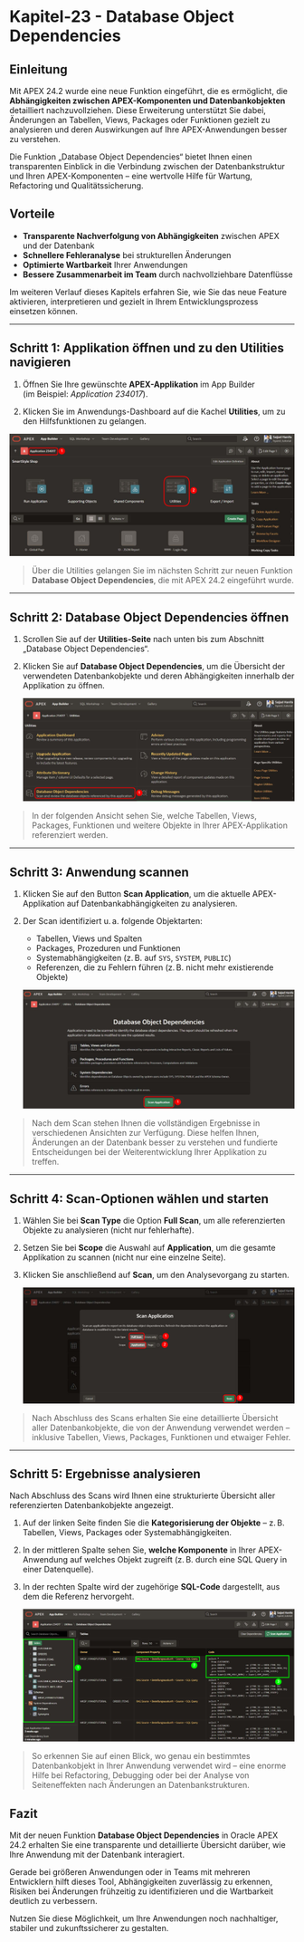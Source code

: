 # <a name="oracle-apex-und-dependencies"></a>Kapitel-23 - Database Object Dependencies

## <a name="einleitung-dependencies"></a>Einleitung  

Mit APEX 24.2 wurde eine neue Funktion eingeführt, die es ermöglicht, die **Abhängigkeiten zwischen APEX-Komponenten und Datenbankobjekten** detailliert nachzuvollziehen. Diese Erweiterung unterstützt Sie dabei, Änderungen an Tabellen, Views, Packages oder Funktionen gezielt zu analysieren und deren Auswirkungen auf Ihre APEX-Anwendungen besser zu verstehen.

Die Funktion „Database Object Dependencies“ bietet Ihnen einen transparenten Einblick in die Verbindung zwischen der Datenbankstruktur und Ihren APEX-Komponenten – eine wertvolle Hilfe für Wartung, Refactoring und Qualitätssicherung.

## Vorteile  
- **Transparente Nachverfolgung von Abhängigkeiten** zwischen APEX und der Datenbank  
- **Schnellere Fehleranalyse** bei strukturellen Änderungen  
- **Optimierte Wartbarkeit** Ihrer Anwendungen  
- **Bessere Zusammenarbeit im Team** durch nachvollziehbare Datenflüsse

Im weiteren Verlauf dieses Kapitels erfahren Sie, wie Sie das neue Feature aktivieren, interpretieren und gezielt in Ihrem Entwicklungsprozess einsetzen können.

---

## <a name="schritt-1-applikation-oeffnen"></a>Schritt 1: Applikation öffnen und zu den Utilities navigieren

1. Öffnen Sie Ihre gewünschte **APEX-Applikation** im App Builder  
   (im Beispiel: *Application 234017*).

2. Klicken Sie im Anwendungs-Dashboard auf die Kachel **Utilities**, um zu den Hilfsfunktionen zu gelangen.

![Schritt 1: Utilities öffnen](../../assets/Kapitel-23/object_dependencies_1.jpeg)

> Über die Utilities gelangen Sie im nächsten Schritt zur neuen Funktion **Database Object Dependencies**, die mit APEX 24.2 eingeführt wurde.

---

## <a name="schritt-2-dependencies-oeffnen"></a>Schritt 2: Database Object Dependencies öffnen

1. Scrollen Sie auf der **Utilities-Seite** nach unten bis zum Abschnitt „Database Object Dependencies“.

2. Klicken Sie auf **Database Object Dependencies**, um die Übersicht der verwendeten Datenbankobjekte und deren Abhängigkeiten innerhalb der Applikation zu öffnen.

   ![Schritt 2: Database Object Dependencies öffnen](../../assets/Kapitel-23/object_dependencies_2.jpeg)

> In der folgenden Ansicht sehen Sie, welche Tabellen, Views, Packages, Funktionen und weitere Objekte in Ihrer APEX-Applikation referenziert werden.

---

## <a name="schritt-3-analyse-starten"></a>Schritt 3: Anwendung scannen

1. Klicken Sie auf den Button **Scan Application**, um die aktuelle APEX-Applikation auf Datenbankabhängigkeiten zu analysieren.

2. Der Scan identifiziert u. a. folgende Objektarten:
   - Tabellen, Views und Spalten
   - Packages, Prozeduren und Funktionen
   - Systemabhängigkeiten (z. B. auf `SYS`, `SYSTEM`, `PUBLIC`)
   - Referenzen, die zu Fehlern führen (z. B. nicht mehr existierende Objekte)

   ![Schritt 3: Anwendung scannen](../../assets/Kapitel-23/object_dependencies_3.jpeg)

> Nach dem Scan stehen Ihnen die vollständigen Ergebnisse in verschiedenen Ansichten zur Verfügung. Diese helfen Ihnen, Änderungen an der Datenbank besser zu verstehen und fundierte Entscheidungen bei der Weiterentwicklung Ihrer Applikation zu treffen.

---

## <a name="schritt-4-scan-optionen-waehlen"></a>Schritt 4: Scan-Optionen wählen und starten

1. Wählen Sie bei **Scan Type** die Option **Full Scan**, um alle referenzierten Objekte zu analysieren (nicht nur fehlerhafte).

2. Setzen Sie bei **Scope** die Auswahl auf **Application**, um die gesamte Applikation zu scannen (nicht nur eine einzelne Seite).

3. Klicken Sie anschließend auf **Scan**, um den Analysevorgang zu starten.

   ![Schritt 4: Scan-Optionen wählen](../../assets/Kapitel-23/object_dependencies_4.jpeg)

> Nach Abschluss des Scans erhalten Sie eine detaillierte Übersicht aller Datenbankobjekte, die von der Anwendung verwendet werden – inklusive Tabellen, Views, Packages, Funktionen und etwaiger Fehler.

---

## <a name="schritt-5-ergebnisse-analysieren"></a>Schritt 5: Ergebnisse analysieren

Nach Abschluss des Scans wird Ihnen eine strukturierte Übersicht aller referenzierten Datenbankobjekte angezeigt.

1. Auf der linken Seite finden Sie die **Kategorisierung der Objekte** – z. B. Tabellen, Views, Packages oder Systemabhängigkeiten.

2. In der mittleren Spalte sehen Sie, **welche Komponente** in Ihrer APEX-Anwendung auf welches Objekt zugreift (z. B. durch eine SQL Query in einer Datenquelle).

3. In der rechten Spalte wird der zugehörige **SQL-Code** dargestellt, aus dem die Referenz hervorgeht.

   ![Schritt 5: Ergebnisse analysieren](../../assets/Kapitel-23/object_dependencies_5.jpeg)

> So erkennen Sie auf einen Blick, wo genau ein bestimmtes Datenbankobjekt in Ihrer Anwendung verwendet wird – eine enorme Hilfe bei Refactoring, Debugging oder bei der Analyse von Seiteneffekten nach Änderungen an Datenbankstrukturen.

## <a name="oracle-apex-und-dependencies-fazit"></a>Fazit

Mit der neuen Funktion **Database Object Dependencies** in Oracle APEX 24.2 erhalten Sie eine transparente und detaillierte Übersicht darüber, wie Ihre Anwendung mit der Datenbank interagiert.

Gerade bei größeren Anwendungen oder in Teams mit mehreren Entwicklern hilft dieses Tool, Abhängigkeiten zuverlässig zu erkennen, Risiken bei Änderungen frühzeitig zu identifizieren und die Wartbarkeit deutlich zu verbessern.

Nutzen Sie diese Möglichkeit, um Ihre Anwendungen noch nachhaltiger, stabiler und zukunftssicherer zu gestalten.

